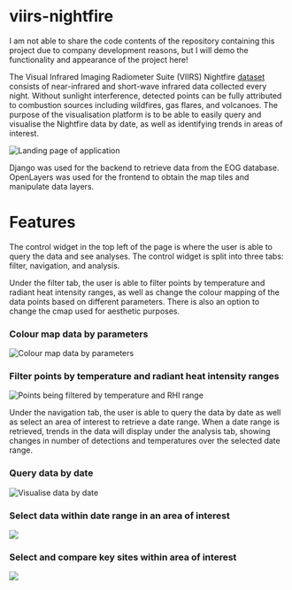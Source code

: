 # viirs-nightfire

I am not able to share the code contents of the repository containing this project due to company development reasons, but I will demo the functionality and appearance of the project here!

The Visual Infrared Imaging Radiometer Suite (VIIRS) Nightfire [dataset](https://eogdata.mines.edu/products/vnf/) consists of near-infrared and short-wave infrared data collected every night. Without sunlight interference, detected points can be fully attributed to combustion sources including wildfires, gas flares, and volcanoes. The purpose of the visualisation platform is to be able to easily query and visualise the Nightfire data by date, as well as identifying trends in areas of interest.

![Landing page of application](https://i.imgur.com/n83aAk9.png)

Django was used for the backend to retrieve data from the EOG database. OpenLayers was used for the frontend to obtain the map tiles and manipulate data layers.

# Features
The control widget in the top left of the page is where the user is able to query the data and see analyses. The control widget is split into three tabs: filter, navigation, and analysis.

Under the filter tab, the user is able to filter points by temperature and radiant heat intensity ranges, as well as change the colour mapping of the data points based on different parameters. There is also an option to change the cmap used for aesthetic purposes.

### Colour map data by parameters

![Colour map data by parameters](https://i.imgur.com/u0wocFA.gif)

### Filter points by temperature and radiant heat intensity ranges

![Points being filtered by temperature and RHI range](https://i.imgur.com/hC7gNmy.gif)

Under the navigation tab, the user is able to query the data by date as well as select an area of interest to retrieve a date range. When a date range is retrieved, trends in the data will display under the analysis tab, showing changes in number of detections and temperatures over the selected date range.

### Query data by date
![Visualise data by date](https://i.imgur.com/EV3QnqI.gif)

### Select data within date range in an area of interest
![](https://i.imgur.com/WRWK4kq.gif)

### Select and compare key sites within area of interest
![](https://i.imgur.com/LbVHjwJ.gif)
